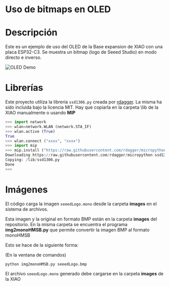 # Uso de bitmaps en OLED

# Descripción
Este es un ejemplo de uso del OLED de la Base expansion de XIAO con una placa ESP32-C3. Se muestra un bitmap (logo de Seeed Studio) en modo directo e inverso.

![OLED Demo](images/OLEDLogo.jpg)


# Librerías
Este proyecto utiliza la librería `ssd1306.py` creada por [rdagger](https://github.com/rdagger/micropython-ssd1306). La misma ha sido incluida bajo la licencia MIT.
Hay que copiarla en la carpeta \lib de la XIAO manualmente o usando **MIP**

```python annotate
>>> import network
>>> wlan=network.WLAN (network.STA_IF)
>>> wlan.active (True)
True
>>> wlan.connect ("xxxx", "xxxx")
>>> import mip
>>> mip.install ("https://raw.githubusercontent.com/rdagger/micropython-ssd1306/refs/heads/main/ssd1306.py")
Downloading https://raw.githubusercontent.com/rdagger/micropython-ssd1306/refs/heads/main/ssd1306.py to /lib
Copying: /lib/ssd1306.py
Done
>>> 

```

# Imágenes
El código carga la imagen `seeedLogo.mono` desde la carpeta **images** en el sistema de archivos.

Esta imagen y la original en formato BMP están en la carpeta **images** del repositorio. En la misma carpeta se encuentra el programa **img2monoHMSB.py** que permite convertir la imagen BMP al formato monoHMSB

Esto se hace de la siguiente forma:

(En la ventana de comandos)

```
python img2monoHMSB.py seeedLogo.bmp
```

El archivo `seeedLogo.mono` generado debe cargarse en la carpeta **images** de la XIAO

